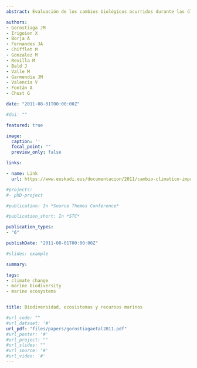```yaml
---
abstract: Evaluación de los cambios biológicos ocurridos durante las últimas décadas (especialmente durante el periodo 1980-2010) en distintos ecosistemas costeros y pelágicos y su relación con cambios en las variables climáticas e hidrológicas. La adquisición de estos conocimientos nos permitirá predecir los impactos en escenarios futuros y diseñar las medidas de adaptación. 

authors:
- Gorostiaga JM
- Irigoien X
- Borja A
- Fernandes JA
- Chifflet M
- Gonzalez M
- Revilla M
- Bald J
- Valle M
- Garmendia JM
- Valencia V
- Fontán A
- Chust G

date: "2011-08-01T00:00:00Z"

#doi: ""

featured: true

image:
  caption: ''
  focal_point: ""
  preview_only: false

links:

- name: Link
  url: https://www.euskadi.eus/documentacion/2011/cambio-climatico-impacto-y-adaptacion-en-la-comunidad-autonoma-del-pais-vasco/web01-a2ingkli/es/

#projects:
#- phD-project

#publication: In *Source Themes Conference*

#publication_short: In *STC*

publication_types:
- "6"

publishDate: "2011-08-01T00:00:00Z"

#slides: example

summary: 

tags:
- climate change
- marine biodiversity
- marine ecosystems


title: Biodiversidad, ecosistemas y recursos marinos

#url_code: ""
#url_dataset: '#'
url_pdf: "files/papers/gorostiagaetal2011.pdf"
#url_poster: '#'
#url_project: ""
#url_slides: ""
#url_source: '#'
#url_video: '#'
---
```


